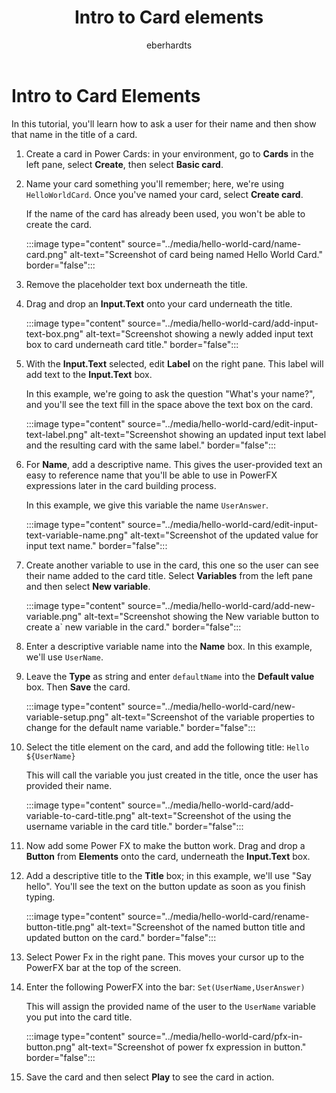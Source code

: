 ﻿---
title: "Intro to Card elements"
description: "Learn about basic elements of a card by creating a simple card"
keywords: "Power Cards, Power Cards Designer, Power Apps, Cards, tutorial"
ms.date: 03/18/2022
ms.topic: article
author: eberhardts
ms.author: v-eberhardts
manager: shellyha
ms.reviewer: 
ms.custom: 
ms.collection: 
---

# Intro to Card Elements

In this tutorial, you'll learn how to ask a user for their name and then show that name in the title of a card.

1. Create a card in Power Cards: in your environment, go to **Cards** in the left pane, select **Create**, then select **Basic card**.

1. Name your card something you'll remember; here, we're using `HelloWorldCard`. Once you've named your card, select **Create card**.

   If the name of the card has already been used, you won't be able to create the card.

   :::image type="content" source="../media/hello-world-card/name-card.png" alt-text="Screenshot of card being named Hello World Card." border="false":::

1. Remove the placeholder text box underneath the title.

1. Drag and drop an **Input.Text** onto your card underneath the title.

   :::image type="content" source="../media/hello-world-card/add-input-text-box.png" alt-text="Screenshot showing a newly added input text box to card underneath card title." border="false":::

1. With the **Input.Text** selected, edit **Label** on the right pane. This label will add text to the **Input.Text** box.

   In this example, we're going to ask the question "What's your name?", and you'll see the text fill in the space above the text box on the card.

   :::image type="content" source="../media/hello-world-card/edit-input-text-label.png" alt-text="Screenshot showing an updated input text label and the resulting card with the same label." border="false":::

1. For **Name**, add a descriptive name. This gives the user-provided text an easy to reference name that you'll be able to use in PowerFX expressions later in the card building process.

   In this example, we give this variable the name `UserAnswer`.

   :::image type="content" source="../media/hello-world-card/edit-input-text-variable-name.png" alt-text="Screenshot of the updated value for input text name." border="false":::

1. Create another variable to use in the card, this one so the user can see their name added to the card title. Select **Variables** from the left pane and then select **New variable**.

   :::image type="content" source="../media/hello-world-card/add-new-variable.png" alt-text="Screenshot showing the New variable button to create a` new variable in the card." border="false":::

1. Enter a descriptive variable name into the **Name** box. In this example, we'll use `UserName`.

1. Leave the **Type** as string and enter `defaultName` into the **Default value** box. Then **Save** the card.

   :::image type="content" source="../media/hello-world-card/new-variable-setup.png" alt-text="Screenshot of the variable properties to change for the default name variable." border="false":::

1. Select the title element on the card, and add the following title: `Hello ${UserName}`

   This will call the variable you just created in the title, once the user has provided their name.

   :::image type="content" source="../media/hello-world-card/add-variable-to-card-title.png" alt-text="Screenshot of the using the username variable in the card title." border="false":::

1. Now add some Power FX to make the button work. Drag and drop a **Button** from **Elements** onto the card, underneath the **Input.Text** box.

1. Add a descriptive title to the **Title** box; in this example, we'll use "Say hello". You'll see the text on the button update as soon as you finish typing.

   :::image type="content" source="../media/hello-world-card/rename-button-title.png" alt-text="Screenshot of the named button title and updated button on the card." border="false":::

1. Select Power Fx in the right pane. This moves your cursor up to the PowerFX bar at the top of the screen.

1. Enter the following PowerFX into the bar: `Set(UserName,UserAnswer)`

   This will assign the provided name of the user to the `UserName` variable you put into the card title.

   :::image type="content" source="../media/hello-world-card/pfx-in-button.png" alt-text="Screenshot of power fx expression in button." border="false":::

1. Save the card and then select **Play** to see the card in action.
